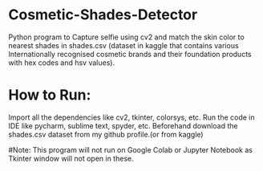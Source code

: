 # Cosmetic-Shades-Detector
Python program to Capture selfie using cv2 and match the skin color to nearest shades in shades.csv (dataset in kaggle that contains various Internationally recognised cosmetic brands and their foundation products with hex codes and hsv values).



# How to Run:
Import all the dependencies like cv2, tkinter, colorsys, etc.
Run the code in IDE like pycharm, sublime text, spyder, etc. Beforehand download the shades.csv dataset from my github profile.(or from kaggle)

#Note:
This program will not run on Google Colab or Jupyter Notebook as Tkinter window will not open in these. 
